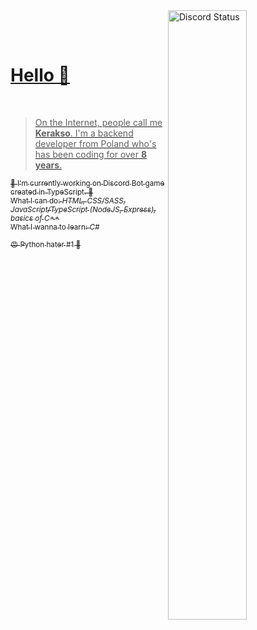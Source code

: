 <a href="https://discord.com/users/146599241022832640" target="_blank">
    <img width="50%" align="right" alt="Discord Status" src="https://lanyard-profile-readme.vercel.app/api/146599241022832640?bg=161B22&borderRadius=5px%205px%200%200&animated=true&hideDiscrim=true&idleMessage=Probably%20doing%20something%20else...">

<br><br>

# Hello 🥐

<br>

> On the Internet, people call me **Kerakso**.
I'm a backend developer from Poland who's has been coding for over __8 years__.

<sub>🍬 I'm currently working on Discord Bot game created in TypeScript. 🍬<br>
What I can do: *HTML, CSS/SASS, JavaScript/TypeScript (NodeJS, Express), basics of C++*<br>
What I wanna to learn: *C#*</sub>


<sub>😡 Python hater #1 🤬</sub>
